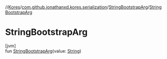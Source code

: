 //[Kores](../../../index.md)/[com.github.jonathanxd.kores.serialization](../index.md)/[StringBootstrapArg](index.md)/[StringBootstrapArg](-string-bootstrap-arg.md)

# StringBootstrapArg

[jvm]\
fun [StringBootstrapArg](-string-bootstrap-arg.md)(value: [String](https://kotlinlang.org/api/latest/jvm/stdlib/kotlin/-string/index.html))
